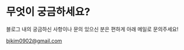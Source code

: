 # 무엇이 궁금하세요?

블로그 내의 궁금하신 사항이나 문의 있으신 분은 편하게 아래 메일로 문의주세요!

[bjkim0902@gmail.com ](https://app.gitbook.com/u/coAUZuZ1tCTNiQSZ8R1aYQmUe0E2)
